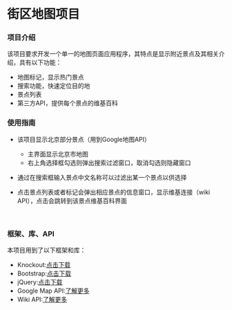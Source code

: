 # 街区地图项目

### 项目介绍

该项目要求开发一个单一的地图页面应用程序，其特点是显示附近景点及其相关介绍，具有以下功能：

- 地图标记，显示热门景点
- 搜索功能，快速定位目的地
- 景点列表
- ​第三方API，提供每个景点的维基百科

### 使用指南

- 该项目显示北京部分景点（用到Google地图API）

  - 主界面显示北京市地图
  - 右上角选择框勾选则弹出搜索过滤窗口，取消勾选则隐藏窗口

- 通过在搜索框输入景点中文名称可以过滤出某一个景点以供选择
- 点击景点列表或者标记会弹出相应景点的信息窗口，显示维基连接（wiki API），点击会跳转到该景点维基百科界面


  ​

###  框架、库、API

本项目用到了以下框架和库：

- Knockout:[点击下载](http://knockoutjs.com/downloads/index.html)
- Bootstrap:[点击下载](http://getbootstrap.com/2.3.2/)
- jQuery:[点击下载](https://jquery.com/)
- Google Map API:[了解更多](https://developers.google.com/maps/)
- Wiki API:[了解更多](https://www.mediawiki.org/wiki/API:Main_page)